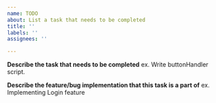 ```yaml
---
name: TODO
about: List a task that needs to be completed
title: ''
labels: ''
assignees: ''

---
```


**Describe the task that needs to be completed**
ex. Write buttonHandler script.

**Describe the feature/bug implementation that this task is a part of**
ex. Implementing Login feature
